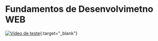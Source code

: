 # Fundamentos de Desenvolvimetno WEB

[![Vídeo de teste]()](https://exemplosalunos.com.br/uninter/video_paragrafo.html){:target="_blank"}
